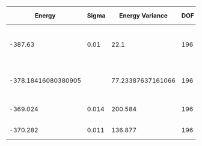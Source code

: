 | Energy              | Sigma | Energy Variance   | DOF | Einf | Method                                  | Data Repository |
|---------------------|-------|-------------------|-----|------|-----------------------------------------|-----------------|
| -387.63             | 0.01  | 22.1              | 196 | 0    | VMC with projected BCS (Z2 spin liquid) |                 |
| -378.18416080380905 |       | 77.23387637161066 | 196 | 0    | DMRG (bond dimension = 512)             |                 |
| -369.024            | 0.014 | 200.584           | 196 | 0    | RBM (alpha = 1)                         |                 |
| -370.282            | 0.011 | 136.877           | 196 | 0    | Jastrow baseline                        |                 |
